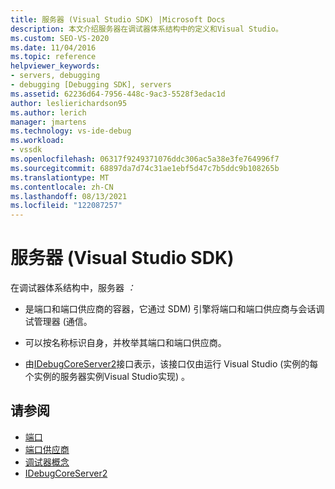 ```yaml
---
title: 服务器 (Visual Studio SDK) |Microsoft Docs
description: 本文介绍服务器在调试器体系结构中的定义和Visual Studio。
ms.custom: SEO-VS-2020
ms.date: 11/04/2016
ms.topic: reference
helpviewer_keywords:
- servers, debugging
- debugging [Debugging SDK], servers
ms.assetid: 62236d64-7956-448c-9ac3-5528f3edac1d
author: leslierichardson95
ms.author: lerich
manager: jmartens
ms.technology: vs-ide-debug
ms.workload:
- vssdk
ms.openlocfilehash: 06317f9249371076ddc306ac5a38e3fe764996f7
ms.sourcegitcommit: 68897da7d74c31ae1ebf5d47c7b5ddc9b108265b
ms.translationtype: MT
ms.contentlocale: zh-CN
ms.lasthandoff: 08/13/2021
ms.locfileid: "122087257"
---
```

# <a name="servers-visual-studio-sdk"></a>服务器 (Visual Studio SDK)
在调试器体系结构中，服务器 *：*

- 是端口和端口供应商的容器，它通过 SDM) 引擎将端口和端口供应商与会话调试管理器 (通信。

- 可以按名称标识自身，并枚举其端口和端口供应商。

- 由[IDebugCoreServer2](../../extensibility/debugger/reference/idebugcoreserver2.md)接口表示，该接口仅由运行 Visual Studio (实例的每个实例的服务器实例Visual Studio实现) 。

## <a name="see-also"></a>请参阅
- [端口](../../extensibility/debugger/ports.md)
- [端口供应商](../../extensibility/debugger/port-suppliers.md)
- [调试器概念](../../extensibility/debugger/debugger-concepts.md)
- [IDebugCoreServer2](../../extensibility/debugger/reference/idebugcoreserver2.md)
